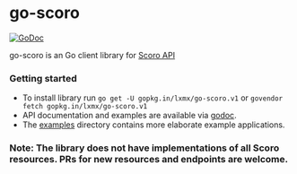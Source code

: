 go-scoro
========

[![GoDoc](https://godoc.org/github.com/lxmx/go-scoro?status.png)](https://godoc.org/github.com/lxmx/go-scoro)

go-scoro is an Go client library for [Scoro API](https://api.scoro.com/api/)

### Getting started

- To install library run `go get -U gopkg.in/lxmx/go-scoro.v1` or `govendor fetch gopkg.in/lxmx/go-scoro.v1`
- API documentation and examples are available via [godoc](https://godoc.org/github.com/lxmx/go-scoro).
- The [examples](./examples) directory contains more elaborate example applications.

### Note: The library does not have implementations of all Scoro resources. PRs for new resources and endpoints are welcome.